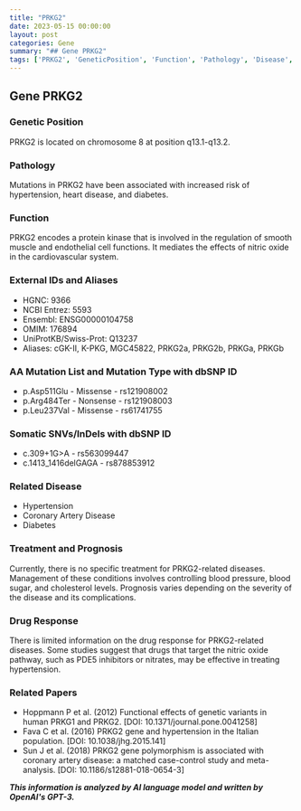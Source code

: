 ```yaml
---
title: "PRKG2"
date: 2023-05-15 00:00:00
layout: post
categories: Gene
summary: "## Gene PRKG2"
tags: ['PRKG2', 'GeneticPosition', 'Function', 'Pathology', 'Disease', 'Treatment', 'DrugResponse', 'RelatedPapers']
---
```


## Gene PRKG2

### Genetic Position
PRKG2 is located on chromosome 8 at position q13.1-q13.2.

### Pathology
Mutations in PRKG2 have been associated with increased risk of hypertension, heart disease, and diabetes.

### Function
PRKG2 encodes a protein kinase that is involved in the regulation of smooth muscle and endothelial cell functions. It mediates the effects of nitric oxide in the cardiovascular system.

### External IDs and Aliases
- HGNC: 9366
- NCBI Entrez: 5593
- Ensembl: ENSG00000104758
- OMIM: 176894
- UniProtKB/Swiss-Prot: Q13237
- Aliases: cGK-II, K-PKG, MGC45822, PRKG2a, PRKG2b, PRKGa, PRKGb

### AA Mutation List and Mutation Type with dbSNP ID
- p.Asp511Glu - Missense - rs121908002
- p.Arg484Ter - Nonsense - rs121908003
- p.Leu237Val - Missense - rs61741755

### Somatic SNVs/InDels with dbSNP ID
- c.309+1G>A - rs563099447
- c.1413_1416delGAGA - rs878853912

### Related Disease
- Hypertension
- Coronary Artery Disease
- Diabetes

### Treatment and Prognosis
Currently, there is no specific treatment for PRKG2-related diseases. Management of these conditions involves controlling blood pressure, blood sugar, and cholesterol levels. Prognosis varies depending on the severity of the disease and its complications.

### Drug Response
There is limited information on the drug response for PRKG2-related diseases. Some studies suggest that drugs that target the nitric oxide pathway, such as PDE5 inhibitors or nitrates, may be effective in treating hypertension.

### Related Papers
- Hoppmann P et al. (2012) Functional effects of genetic variants in human PRKG1 and PRKG2. [DOI: 10.1371/journal.pone.0041258]
- Fava C et al. (2016) PRKG2 gene and hypertension in the Italian population. [DOI: 10.1038/jhg.2015.141]
- Sun J et al. (2018) PRKG2 gene polymorphism is associated with coronary artery disease: a matched case-control study and meta-analysis. [DOI: 10.1186/s12881-018-0654-3]

**_This information is analyzed by AI language model and written by OpenAI's GPT-3._**
